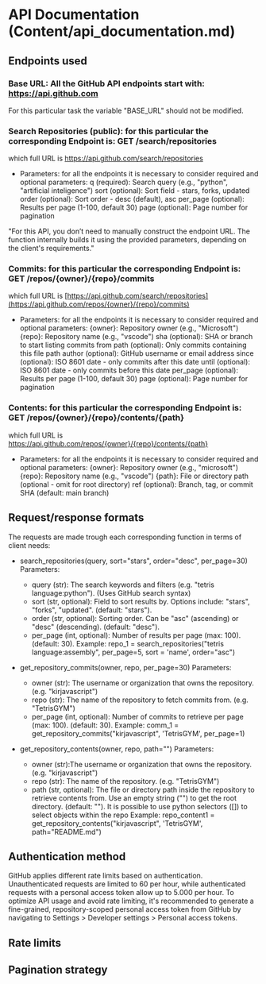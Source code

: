 # API Documentation (Content/api_documentation.md)

## Endpoints used

### Base URL: All the GitHub API endpoints start with: https://api.github.com
For this particular task the variable "BASE_URL" should not be modified.

### Search Repositories (public): for this particular the corresponding Endpoint is: GET /search/repositories
which full URL is https://api.github.com/search/repositories

- Parameters: for all the endpoints it is necessary to consider required and optional parameters:
q (required): Search query (e.g., "python", "artificial inteligence")
sort (optional): Sort field - stars, forks, updated
order (optional): Sort order - desc (default), asc
per_page (optional): Results per page (1-100, default 30)
page (optional): Page number for pagination

"For this API, you don’t need to manually construct the endpoint URL. The function internally builds it using the provided parameters, depending on the client's requirements."

### Commits: for this particular the corresponding Endpoint is: GET /repos/{owner}/{repo}/commits
which full URL is [https://api.github.com/search/repositories](https://api.github.com/repos/{owner}/{repo}/commits)

- Parameters: for all the endpoints it is necessary to consider required and optional parameters:
{owner}: Repository owner (e.g., "Microsoft")
{repo}: Repository name (e.g., "vscode")
sha (optional): SHA or branch to start listing commits from
path (optional): Only commits containing this file path
author (optional): GitHub username or email address
since (optional): ISO 8601 date - only commits after this date
until (optional): ISO 8601 date - only commits before this date
per_page (optional): Results per page (1-100, default 30)
page (optional): Page number for pagination

### Contents: for this particular the corresponding Endpoint is: GET /repos/{owner}/{repo}/contents/{path}
which full URL is https://api.github.com/repos/{owner}/{repo}/contents/{path}

- Parameters: for all the endpoints it is necessary to consider required and optional parameters:
{owner}: Repository owner (e.g., "microsoft")
{repo}: Repository name (e.g., "vscode")
{path}: File or directory path (optional - omit for root directory)
ref (optional): Branch, tag, or commit SHA (default: main branch)

## Request/response formats
The requests are made trough each corresponding function in terms of client needs:

- search_repositories(query, sort="stars", order="desc", per_page=30)
Parameters:
  - query (str): The search keywords and filters (e.g. "tetris language:python"). (Uses GitHub search syntax)
  - sort (str, optional): Field to sort results by. Options include: "stars", "forks", "updated". (default: "stars").
  - order (str, optional): Sorting order. Can be "asc" (ascending) or "desc" (descending). (default: "desc").
  - per_page (int, optional): Number of results per page (max: 100). (default: 30).
Example:
  repo_1 = search_repositories("tetris language:assembly", per_page=5, sort = 'name', order="asc")

- get_repository_commits(owner, repo, per_page=30)
Parameters:
  - owner (str): The username or organization that owns the repository. (e.g. "kirjavascript")
  - repo (str): The name of the repository to fetch commits from. (e.g. "TetrisGYM")
  - per_page (int, optional): Number of commits to retrieve per page (max: 100). (default: 30).
Example:
  comm_1 = get_repository_commits("kirjavascript", 'TetrisGYM', per_page=1)

- get_repository_contents(owner, repo, path="")
Parameters:
  - owner (str):The username or organization that owns the repository. (e.g. "kirjavascript")
  - repo (str): The name of the repository. (e.g. "TetrisGYM")
  - path (str, optional): The file or directory path inside the repository to retrieve contents from. Use an empty string ("") to get the root directory. (default: ""). It is possible to use python selectors ([]) to select objects within the repo 
Example:
  repo_content1 = get_repository_contents("kirjavascript", 'TetrisGYM', path="README.md")

## Authentication method

GitHub applies different rate limits based on authentication. Unauthenticated requests are limited to 60 per hour, while authenticated requests with a personal access token allow up to 5.000 per hour. To optimize API usage and avoid rate limiting, it's recommended to generate a fine-grained, repository-scoped personal access token from GitHub by navigating to Settings > Developer settings > Personal access tokens.

## Rate limits
## Pagination strategy


